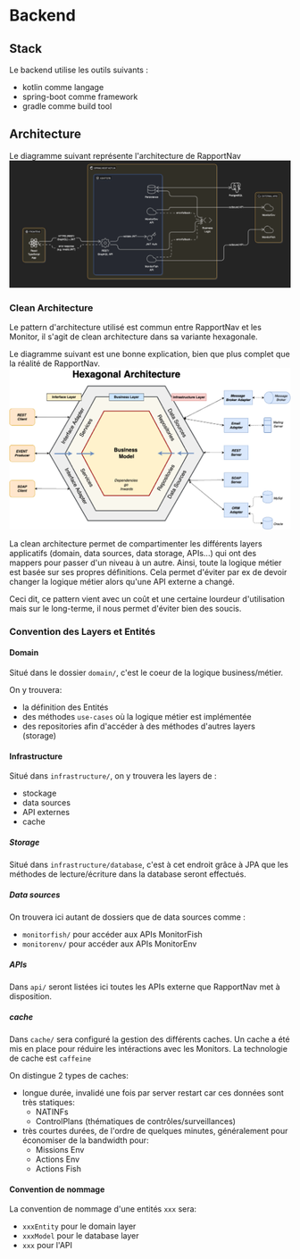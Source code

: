 # Backend

## Stack

Le backend utilise les outils suivants :
- kotlin comme langage
- spring-boot comme framework
- gradle comme build tool


## Architecture

Le diagramme suivant représente l'architecture de RapportNav
![hexa-archi.png](../images/rapportnav-archi.png)

### Clean Architecture

Le pattern d'architecture utilisé est commun entre RapportNav et les Monitor, il s'agit de clean architecture dans sa variante hexagonale.

Le diagramme suivant est une bonne explication, bien que plus complet que la réalité de RapportNav.
![hexa-archi.png](../images/hexa-archi.png)

La clean architecture permet de compartimenter les différents layers applicatifs (domain, data sources, data storage, APIs...) qui ont des mappers pour passer d'un niveau à un autre.
Ainsi, toute la logique métier est basée sur ses propres définitions.
Cela permet d'éviter par ex de devoir changer la logique métier alors qu'une API externe a changé.

Ceci dit, ce pattern vient avec un coût et une certaine lourdeur d'utilisation mais sur le long-terme, il nous permet d'éviter bien des soucis.


### Convention des Layers et Entités

#### Domain

Situé dans le dossier `domain/`, c'est le coeur de la logique business/métier.

On y trouvera:
- la définition des Entités
- des méthodes `use-cases` où la logique métier est implémentée
- des repositories afin d'accéder à des méthodes d'autres layers (storage)

#### Infrastructure

Situé dans `infrastructure/`, on y trouvera les layers de :
- stockage
- data sources
- API externes
- cache

##### Storage

Situé dans `infrastructure/database`, c'est à cet endroit grâce à JPA que les méthodes de lecture/écriture dans la database seront effectués.

##### Data sources

On trouvera ici autant de dossiers que de data sources comme :
- `monitorfish/` pour accéder aux APIs MonitorFish
- `monitorenv/` pour accéder aux APIs MonitorEnv

##### APIs

Dans `api/` seront listées ici toutes les APIs externe que RapportNav met à disposition.

##### cache

Dans `cache/` sera configuré la gestion des différents caches.
Un cache a été mis en place pour réduire les intéractions avec les Monitors.
La technologie de cache est `caffeine`

On distingue 2 types de caches:
- longue durée, invalidé une fois par server restart car ces données sont très statiques:
  - NATINFs
  - ControlPlans (thématiques de contrôles/surveillances)
- très courtes durées, de l'ordre de quelques minutes, généralement pour économiser de la bandwidth pour:
  - Missions Env
  - Actions Env
  - Actions Fish


#### Convention de nommage

La convention de nommage d'une entités `xxx` sera:
- `xxxEntity` pour le domain layer
- `xxxModel` pour le database layer
- `xxx` pour l'API




